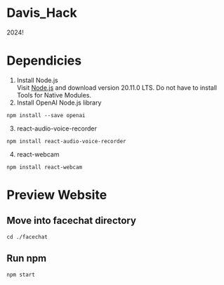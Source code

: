 # Davis_Hack
2024!

# Dependicies
1. Install Node.js\
Visit [Node.js](https://nodejs.org/en) and download version 20.11.0 LTS. Do not
have to install Tools for Native Modules.
2. Install OpenAI Node.js library
```
npm install --save openai
```
3. react-audio-voice-recorder
```
npm install react-audio-voice-recorder
```
4. react-webcam
```
npm install react-webcam
```

# Preview Website 
## Move into facechat directory
```
cd ./facechat
```
## Run npm
```
npm start
```
